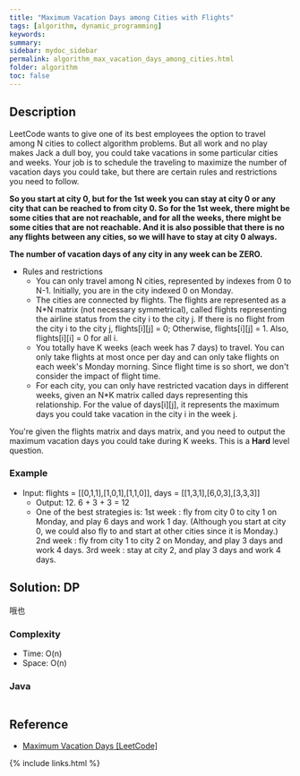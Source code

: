 ```yaml
---
title: "Maximum Vacation Days among Cities with Flights"
tags: [algorithm, dynamic_programming]
keywords:
summary:
sidebar: mydoc_sidebar
permalink: algorithm_max_vacation_days_among_cities.html
folder: algorithm
toc: false
---
```


## Description
LeetCode wants to give one of its best employees the option to travel among N cities to collect algorithm problems. 
But all work and no play makes Jack a dull boy, you could take vacations in some particular cities and weeks. 
Your job is to schedule the traveling to maximize the number of vacation days you could take, but there are certain rules and restrictions you need to follow.

**So you start at city 0, but for the 1st week you can stay at city 0 or any city that can be reached to from city 0. 
So for the 1st week, there might be some cities that are not reachable, 
and for all the weeks, there might be some cities that are not reachable. And it is also possible that there is no any flights 
between any cities, so we will have to stay at city 0 always.**

**The number of vacation days of any city in any week can be ZERO.**

* Rules and restrictions
  * You can only travel among N cities, represented by indexes from 0 to N-1. Initially, you are in the city indexed 0 on Monday.
  * The cities are connected by flights. The flights are represented as a N*N matrix (not necessary symmetrical), called flights representing the airline status from the city i to the city j. If there is no flight from the city i to the city j, flights[i][j] = 0; Otherwise, flights[i][j] = 1. Also, flights[i][i] = 0 for all i.
  * You totally have K weeks (each week has 7 days) to travel. You can only take flights at most once per day and can only take flights on each week's Monday morning. Since flight time is so short, we don't consider the impact of flight time.
  * For each city, you can only have restricted vacation days in different weeks, given an N*K matrix called days representing this relationship. For the value of days[i][j], it represents the maximum days you could take vacation in the city i in the week j.

You're given the flights matrix and days matrix, and you need to output the maximum vacation days you could take during K weeks.
This is a **Hard** level question.

### Example
* Input: flights = [[0,1,1],[1,0,1],[1,1,0]], days = [[1,3,1],[6,0,3],[3,3,3]]
  * Output: 12. 6 + 3 + 3 = 12
  * One of the best strategies is:
1st week : fly from city 0 to city 1 on Monday, and play 6 days and work 1 day. 
(Although you start at city 0, we could also fly to and start at other cities since it is Monday.) 
2nd week : fly from city 1 to city 2 on Monday, and play 3 days and work 4 days.
3rd week : stay at city 2, and play 3 days and work 4 days.

## Solution: DP
哦也

### Complexity
* Time: O(n)
* Space: O(n)

### Java
```java

```

## Reference
* [Maximum Vacation Days [LeetCode]](https://leetcode.com/problems/maximum-vacation-days/)

{% include links.html %}
